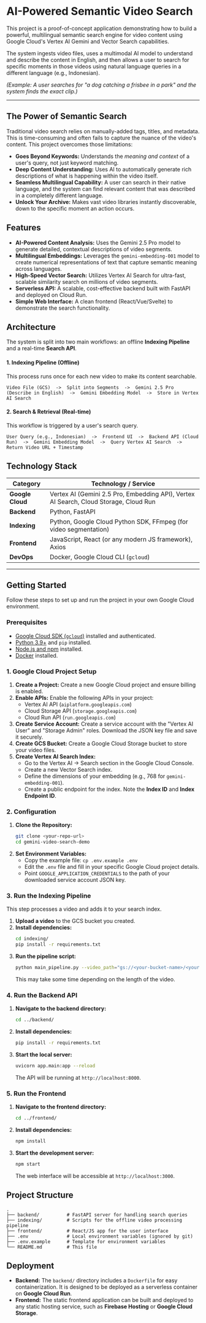 # AI-Powered Semantic Video Search

This project is a proof-of-concept application demonstrating how to build a powerful, multilingual semantic search engine for video content using Google Cloud's Vertex AI Gemini and Vector Search capabilities.

The system ingests video files, uses a multimodal AI model to understand and describe the content in English, and then allows a user to search for specific moments in those videos using natural language queries in a different language (e.g., Indonesian).

_(Example: A user searches for "a dog catching a frisbee in a park" and the system finds the exact clip.)_

---

## The Power of Semantic Search

Traditional video search relies on manually-added tags, titles, and metadata. This is time-consuming and often fails to capture the nuance of the video's content. This project overcomes those limitations:

- **Goes Beyond Keywords:** Understands the _meaning and context_ of a user's query, not just keyword matching.
- **Deep Content Understanding:** Uses AI to automatically generate rich descriptions of what is happening within the video itself.
- **Seamless Multilingual Capability:** A user can search in their native language, and the system can find relevant content that was described in a completely different language.
- **Unlock Your Archive:** Makes vast video libraries instantly discoverable, down to the specific moment an action occurs.

## Features

- **AI-Powered Content Analysis:** Uses the Gemini 2.5 Pro model to generate detailed, contextual descriptions of video segments.
- **Multilingual Embeddings:** Leverages the `gemini-embedding-001` model to create numerical representations of text that capture semantic meaning across languages.
- **High-Speed Vector Search:** Utilizes Vertex AI Search for ultra-fast, scalable similarity search on millions of video segments.
- **Serverless API:** A scalable, cost-effective backend built with FastAPI and deployed on Cloud Run.
- **Simple Web Interface:** A clean frontend (React/Vue/Svelte) to demonstrate the search functionality.

## Architecture

The system is split into two main workflows: an offline **Indexing Pipeline** and a real-time **Search API**.

#### 1. Indexing Pipeline (Offline)

This process runs once for each new video to make its content searchable.

`Video File (GCS)  ->  Split into Segments  ->  Gemini 2.5 Pro (Describe in English)  ->  Gemini Embedding Model  ->  Store in Vertex AI Search`

#### 2. Search & Retrieval (Real-time)

This workflow is triggered by a user's search query.

`User Query (e.g., Indonesian)  ->  Frontend UI  ->  Backend API (Cloud Run)  ->  Gemini Embedding Model  ->  Query Vertex AI Search  ->  Return Video URL + Timestamp`

## Technology Stack

| Category         | Technology / Service                                                                  |
| ---------------- | ------------------------------------------------------------------------------------- |
| **Google Cloud** | Vertex AI (Gemini 2.5 Pro, Embedding API), Vertex AI Search, Cloud Storage, Cloud Run |
| **Backend**      | Python, FastAPI                                                                       |
| **Indexing**     | Python, Google Cloud Python SDK, FFmpeg (for video segmentation)                      |
| **Frontend**     | JavaScript, React (or any modern JS framework), Axios                                 |
| **DevOps**       | Docker, Google Cloud CLI (`gcloud`)                                                   |

---

## Getting Started

Follow these steps to set up and run the project in your own Google Cloud environment.

### Prerequisites

- [Google Cloud SDK (`gcloud`)](https://cloud.google.com/sdk/install) installed and authenticated.
- [Python 3.9+](https://www.python.org/downloads/) and `pip` installed.
- [Node.js and npm](https://nodejs.org/en/download/) installed.
- [Docker](https://www.docker.com/products/docker-desktop/) installed.

### 1. Google Cloud Project Setup

1.  **Create a Project:** Create a new Google Cloud project and ensure billing is enabled.
2.  **Enable APIs:** Enable the following APIs in your project:
    - Vertex AI API (`aiplatform.googleapis.com`)
    - Cloud Storage API (`storage.googleapis.com`)
    - Cloud Run API (`run.googleapis.com`)
3.  **Create Service Account:** Create a service account with the "Vertex AI User" and "Storage Admin" roles. Download the JSON key file and save it securely.
4.  **Create GCS Bucket:** Create a Google Cloud Storage bucket to store your video files.
5.  **Create Vertex AI Search Index:**
    - Go to the Vertex AI -> Search section in the Google Cloud Console.
    - Create a new Vector Search index.
    - Define the dimensions of your embedding (e.g., 768 for `gemini-embedding-001`).
    - Create a public endpoint for the index. Note the **Index ID** and **Index Endpoint ID**.

### 2. Configuration

1.  **Clone the Repository:**
    ```bash
    git clone <your-repo-url>
    cd gemini-video-search-demo
    ```
2.  **Set Environment Variables:**
    - Copy the example file: `cp .env.example .env`
    - Edit the `.env` file and fill in your specific Google Cloud project details.
    - Point `GOOGLE_APPLICATION_CREDENTIALS` to the path of your downloaded service account JSON key.

### 3. Run the Indexing Pipeline

This step processes a video and adds it to your search index.

1.  **Upload a video** to the GCS bucket you created.
2.  **Install dependencies:**
    ```bash
    cd indexing/
    pip install -r requirements.txt
    ```
3.  **Run the pipeline script:**
    ```bash
    python main_pipeline.py --video_path="gs://<your-bucket-name>/<your-video.mp4>"
    ```
    This may take some time depending on the length of the video.

### 4. Run the Backend API

1.  **Navigate to the backend directory:**
    ```bash
    cd ../backend/
    ```
2.  **Install dependencies:**
    ```bash
    pip install -r requirements.txt
    ```
3.  **Start the local server:**
    ```bash
    uvicorn app.main:app --reload
    ```
    The API will be running at `http://localhost:8000`.

### 5. Run the Frontend

1.  **Navigate to the frontend directory:**
    ```bash
    cd ../frontend/
    ```
2.  **Install dependencies:**
    ```bash
    npm install
    ```
3.  **Start the development server:**
    ```bash
    npm start
    ```
    The web interface will be accessible at `http://localhost:3000`.

## Project Structure

```
.
├── backend/          # FastAPI server for handling search queries
├── indexing/         # Scripts for the offline video processing pipeline
├── frontend/         # React/JS app for the user interface
├── .env              # Local environment variables (ignored by git)
├── .env.example      # Template for environment variables
└── README.md         # This file
```

## Deployment

- **Backend:** The `backend/` directory includes a `Dockerfile` for easy containerization. It is designed to be deployed as a serverless container on **Google Cloud Run**.
- **Frontend:** The static frontend application can be built and deployed to any static hosting service, such as **Firebase Hosting** or **Google Cloud Storage**.
